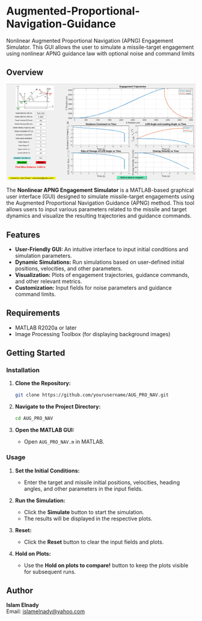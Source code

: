 # Augmented-Proportional-Navigation-Guidance
Nonlinear Augmented Proportional Navigation (APNG) Engagement Simulator. This GUI allows the user to simulate a missile-target engagement using nonlinear APNG guidance law with optional noise and command limits

## Overview

![GUI Preview](https://github.com/isso11/Augmented-Proportional-Navigation-Guidance/blob/main/image.png?raw=true)

The **Nonlinear APNG Engagement Simulator** is a MATLAB-based graphical user interface (GUI) designed to simulate missile-target engagements using the Augmented Proportional Navigation Guidance (APNG) method. This tool allows users to input various parameters related to the missile and target dynamics and visualize the resulting trajectories and guidance commands.

## Features
- **User-Friendly GUI:** An intuitive interface to input initial conditions and simulation parameters.
- **Dynamic Simulations:** Run simulations based on user-defined initial positions, velocities, and other parameters.
- **Visualization:** Plots of engagement trajectories, guidance commands, and other relevant metrics.
- **Customization:** Input fields for noise parameters and guidance command limits.

## Requirements
- MATLAB R2020a or later
- Image Processing Toolbox (for displaying background images)

## Getting Started

### Installation
1. **Clone the Repository:**
   ```bash
   git clone https://github.com/yourusername/AUG_PRO_NAV.git
   ```

2. **Navigate to the Project Directory:**
   ```bash
   cd AUG_PRO_NAV
   ```

3. **Open the MATLAB GUI:**
   - Open `AUG_PRO_NAV.m` in MATLAB.

### Usage
1. **Set the Initial Conditions:**
   - Enter the target and missile initial positions, velocities, heading angles, and other parameters in the input fields.

2. **Run the Simulation:**
   - Click the **Simulate** button to start the simulation.
   - The results will be displayed in the respective plots.

3. **Reset:**
   - Click the **Reset** button to clear the input fields and plots.

4. **Hold on Plots:**
   - Use the **Hold on plots to compare!** button to keep the plots visible for subsequent runs.


## Author
**Islam Elnady**  
Email: islamelnady@yahoo.com  
